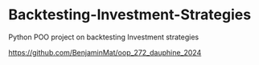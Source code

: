 # Backtesting-Investment-Strategies
Python POO project on backtesting Investment strategies

https://github.com/BenjaminMat/oop_272_dauphine_2024
